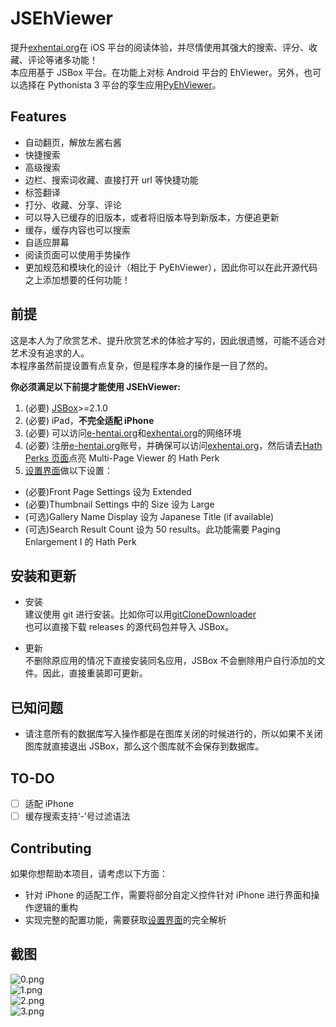 # JSEhViewer

提升[exhentai.org](https://exhentai.org)在 iOS 平台的阅读体验，并尽情使用其强大的搜索、评分、收藏、评论等诸多功能！  
本应用基于 JSBox 平台。在功能上对标 Android 平台的 EhViewer。另外，也可以选择在 Pythonista 3 平台的孪生应用[PyEhViewer](https://github.com/Gandum2077/PyEhViewer)。

## Features

- 自动翻页，解放左酱右酱
- 快捷搜索
- 高级搜索
- 边栏、搜索词收藏、直接打开 url 等快捷功能
- 标签翻译
- 打分、收藏、分享、评论
- 可以导入已缓存的旧版本，或者将旧版本导到新版本，方便追更新
- 缓存，缓存内容也可以搜索
- 自适应屏幕
- 阅读页面可以使用手势操作
- 更加规范和模块化的设计（相比于 PyEhViewer），因此你可以在此开源代码之上添加想要的任何功能！

## 前提

这是本人为了欣赏艺术、提升欣赏艺术的体验才写的，因此很遗憾，可能不适合对艺术没有追求的人。  
本程序虽然前提设置有点复杂，但是程序本身的操作是一目了然的。

**你必须满足以下前提才能使用 JSEhViewer:**

1. (必要) [JSBox](https://apps.apple.com/us/app/jsbox-learn-to-code/id1312014438)>=2.1.0
2. (必要) iPad，**不完全适配 iPhone**
3. (必要) 可以访问[e-hentai.org](https://e-hentai.org)和[exhentai.org](https://exhentai.org)的网络环境
4. (必要) 注册[e-hentai.org](https://e-hentai.org)账号，并确保可以访问[exhentai.org](https://exhentai.org)，然后请去[Hath Perks 页面](https://e-hentai.org/hathperks.php)点亮 Multi-Page Viewer 的 Hath Perk
5. [设置界面](https://exhentai.org/uconfig.php)做以下设置：

- (必要)Front Page Settings 设为 Extended
- (必要)Thumbnail Settings 中的 Size 设为 Large
- (可选)Gallery Name Display 设为 Japanese Title (if available)
- (可选)Search Result Count 设为 50 results。此功能需要 Paging Enlargement I 的 Hath Perk

## 安装和更新

- 安装  
  建议使用 git 进行安装。比如你可以用[gitCloneDownloader](https://github.com/Gandum2077/jsbox-gitclone-downloader)  
  也可以直接下载 releases 的源代码包并导入 JSBox。

- 更新  
  不删除原应用的情况下直接安装同名应用，JSBox 不会删除用户自行添加的文件。因此，直接重装即可更新。

## 已知问题

- 请注意所有的数据库写入操作都是在图库关闭的时候进行的，所以如果不关闭图库就直接退出 JSBox，那么这个图库就不会保存到数据库。

## TO-DO

- [ ] 适配 iPhone
- [ ] 缓存搜索支持‘-’号过滤语法

## Contributing

如果你想帮助本项目，请考虑以下方面：

- 针对 iPhone 的适配工作，需要将部分自定义控件针对 iPhone 进行界面和操作逻辑的重构
- 实现完整的配置功能，需要获取[设置界面](https://exhentai.org/uconfig.php)的完全解析

## 截图

![0.png](https://github.com/Gandum2077/JSEhViewer/blob/master/assets/screenshots/0.png)  
![1.png](https://github.com/Gandum2077/JSEhViewer/blob/master/assets/screenshots/1.png)  
![2.png](https://github.com/Gandum2077/JSEhViewer/blob/master/assets/screenshots/2.png)  
![3.png](https://github.com/Gandum2077/JSEhViewer/blob/master/assets/screenshots/3.png)
